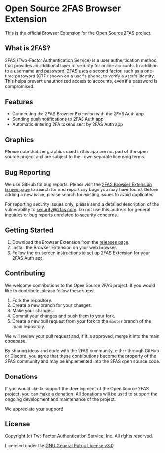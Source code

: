 # Open Source 2FAS Browser Extension

This is the official Browser Extension for the Open Source 2FAS project.

## What is 2FAS?

2FAS (Two-Factor Authentication Service) is a user authentication method that provides an additional layer of security for online accounts. In addition to a username and password, 2FAS uses a second factor, such as a one-time password (OTP) shown on a user's phone, to verify a user's identity. This helps prevent unauthorized access to accounts, even if a password is compromised.

## Features

- Connecting the 2FAS Browser Extension with the 2FAS Auth app
- Sending push notifications to 2FAS Auth app
- Automatic entering 2FA tokens sent by 2FAS Auth app

## Graphics

Please note that the graphics used in this app are not part of the open source project and are subject to their own separate licensing terms.

## Bug Reporting

We use GitHub for bug reports. Please visit the [2FAS Browser Extension issues page](https://github.com/twofas/2fas-browser-extension/issues) to search for and report any bugs you may have found. Before adding a new issue, please search for existing issues to avoid duplicates.

For reporting security issues only, please send a detailed description of the vulnerability to security@2fas.com. Do not use this address for general inquiries or bug reports unrelated to security concerns.

## Getting Started

1. Download the Browser Extension from the [releases page](https://2fas.com/be).
2. Install the Browser Extension on your web browser.
3. Follow the on-screen instructions to set up 2FAS Extension for your 2FAS Auth app.

## Contributing

We welcome contributions to the Open Source 2FAS project. If you would like to contribute, please follow these steps:

1. Fork the repository.
2. Create a new branch for your changes.
3. Make your changes.
4. Commit your changes and push them to your fork.
5. Create a new pull request from your fork to the `master` branch of the main repository.

We will review your pull request and, if it is approved, merge it into the main codebase.

By sharing ideas and code with the 2FAS community, either through GitHub or Discord, you agree that these contributions become the property of the 2FAS community and may be implemented into the 2FAS open source code.

## Donations

If you would like to support the development of the Open Source 2FAS project, you can [make a donation](https://2fas.com/donate). All donations will be used to support the ongoing development and maintenance of the project.

We appreciate your support!

## License

Copyright (c) Two Factor Authentication Service, Inc. All rights reserved.

Licensed under the [GNU General Public License v3.0](https://www.gnu.org/licenses/gpl-3.0.en.html).
